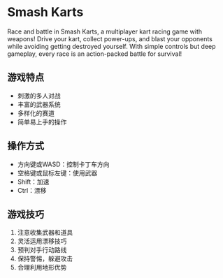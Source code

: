 # Smash Karts

Race and battle in Smash Karts, a multiplayer kart racing game with weapons! Drive your kart, collect power-ups, and blast your opponents while avoiding getting destroyed yourself. With simple controls but deep gameplay, every race is an action-packed battle for survival!

## 游戏特点

- 刺激的多人对战
- 丰富的武器系统
- 多样化的赛道
- 简单易上手的操作

## 操作方式

- 方向键或WASD：控制卡丁车方向
- 空格键或鼠标左键：使用武器
- Shift：加速
- Ctrl：漂移

## 游戏技巧

1. 注意收集武器和道具
2. 灵活运用漂移技巧
3. 预判对手行动路线
4. 保持警惕，躲避攻击
5. 合理利用地形优势

